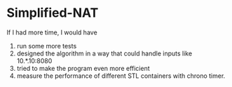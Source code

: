 # Simplified-NAT

If I had more time, I would have 
1) run some more tests
2) designed the algorithm in a way that could handle inputs like 10.*.10:8080
3) tried to make the program even more efficient
4) measure the performance of different STL containers with chrono timer. 
